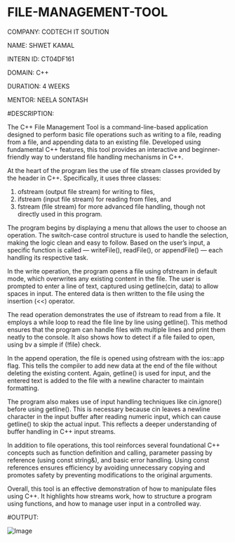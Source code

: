 # FILE-MANAGEMENT-TOOL

COMPANY: CODTECH IT SOUTION 

NAME: SHWET KAMAL

INTERN ID: CT04DF161

DOMAIN: C++

DURATION: 4 WEEKS

MENTOR: NEELA SONTASH

#DESCRIPTION:

The C++ File Management Tool is a command-line-based application designed to perform basic file operations such as writing to a file, reading from a file, and appending data to an existing file. Developed using fundamental C++ features, this tool provides an interactive and beginner-friendly way to understand file handling mechanisms in C++.

At the heart of the program lies the use of file stream classes provided by the <fstream> header in C++. Specifically, it uses three classes:
1. ofstream (output file stream) for writing to files,
2. ifstream (input file stream) for reading from files, and
3. fstream (file stream) for more advanced file handling, though not directly used in this program.

The program begins by displaying a menu that allows the user to choose an operation. The switch-case control structure is used to handle the selection, making the logic clean and easy to follow. Based on the user’s input, a specific function is called — writeFile(), readFile(), or appendFile() — each handling its respective task.

In the write operation, the program opens a file using ofstream in default mode, which overwrites any existing content in the file. The user is prompted to enter a line of text, captured using getline(cin, data) to allow spaces in input. The entered data is then written to the file using the insertion (<<) operator.

The read operation demonstrates the use of ifstream to read from a file. It employs a while loop to read the file line by line using getline(). This method ensures that the program can handle files with multiple lines and print them neatly to the console. It also shows how to detect if a file failed to open, using bv a simple if (!file) check.

In the append operation, the file is opened using ofstream with the ios::app flag. This tells the compiler to add new data at the end of the file without deleting the existing content. Again, getline() is used for input, and the entered text is added to the file with a newline character to maintain formatting.

The program also makes use of input handling techniques like cin.ignore() before using getline(). This is necessary because cin leaves a newline character in the input buffer after reading numeric input, which can cause getline() to skip the actual input. This reflects a deeper understanding of buffer handling in C++ input streams.

In addition to file operations, this tool reinforces several foundational C++ concepts such as function definition and calling, parameter passing by reference (using const string&), and basic error handling. Using const references ensures efficiency by avoiding unnecessary copying and promotes safety by preventing modifications to the original arguments.

Overall, this tool is an effective demonstration of how to manipulate files using C++. It highlights how streams work, how to structure a program using functions, and how to manage user input in a controlled way. 

#OUTPUT:

![Image](https://github.com/user-attachments/assets/2578d194-e85f-4e6b-82b2-663783dab93b)
